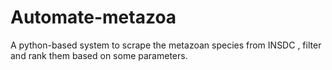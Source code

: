 # Automate-metazoa
A python-based system to scrape the metazoan species from INSDC , filter and rank them based on some parameters.
